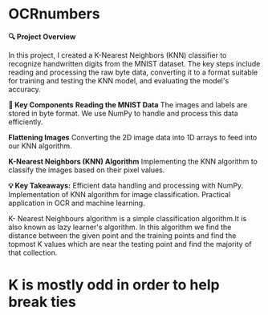 # OCRnumbers
**🔍 Project Overview**

In this project, I created a K-Nearest Neighbors (KNN) classifier to recognize handwritten digits from the MNIST dataset. The key steps include reading and processing the raw byte data, converting it to a format suitable for training and testing the KNN model, and evaluating the model's accuracy.

**🔧 Key Components**
**Reading the MNIST Data**
The images and labels are stored in byte format. We use NumPy to handle and process this data efficiently.

**Flattening Images**
Converting the 2D image data into 1D arrays to feed into our KNN algorithm.

**K-Nearest Neighbors (KNN) Algorithm**
Implementing the KNN algorithm to classify the images based on their pixel values.

**💡 Key Takeaways:**
  Efficient data handling and processing with NumPy.
  Implementation of KNN algorithm for image classification.
  Practical application in OCR and machine learning.

K- Nearest Neighbours algorithm is a simple classification algorithm.It is also known as lazy learner's algorithm. 
In this algorithm we find the distance between the given point and the training points and find the topmost K values which are near the testing point and find the majority of that collection.
   # K is mostly odd in order to help break ties
